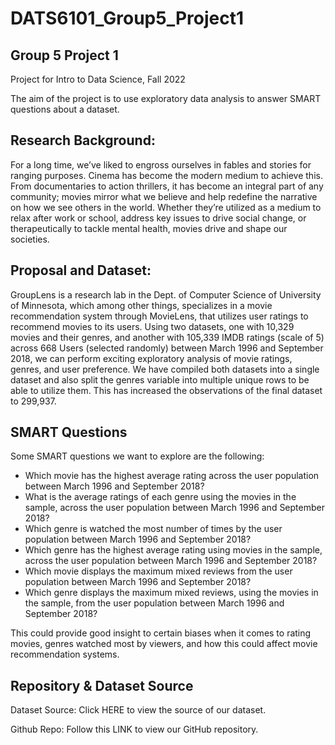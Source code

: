 # DATS6101_Group5_Project1
## Group 5 Project 1

Project for Intro to Data Science, Fall 2022

The aim of the project is to use exploratory data analysis to answer SMART questions about a dataset.

## Research Background:

For a long time, we’ve liked to engross ourselves in fables and stories for ranging purposes. Cinema has become the modern medium to achieve this. From documentaries to action thrillers, it has become an integral part of any community; movies mirror what we believe and help redefine the narrative on how we see others in the world. Whether they’re utilized as a medium to relax after work or school, address key issues to drive social change, or therapeutically to tackle mental health, movies drive and shape our societies.

## Proposal and Dataset:

GroupLens is a research lab in the Dept. of Computer Science of University of Minnesota, which among other things, specializes in a movie recommendation system through MovieLens, that utilizes user ratings to recommend movies to its users. Using two datasets, one with 10,329 movies and their genres, and another with 105,339 IMDB ratings (scale of 5) across 668 Users (selected randomly) between March 1996 and September 2018, we can perform exciting exploratory analysis of movie ratings, genres, and user preference. We have compiled both datasets into a single dataset and also split the genres variable into multiple unique rows to be able to utilize them. This has increased the observations of the final dataset to 299,937.

## SMART Questions

Some SMART questions we want to explore are the following:

* Which movie has the highest average rating across the user population between March 1996 and September 2018?
* What is the average ratings of each genre using the movies in the sample, across the user population between March 1996 and September 2018?
* Which genre is watched the most number of times by the user population between March 1996 and September 2018?
* Which genre has the highest average rating using movies in the sample, across the user population between March 1996 and September 2018?
* Which movie displays the maximum mixed reviews from the user population between March 1996 and September 2018?
* Which genre displays the maximum mixed reviews, using the movies in the sample, from the user population between March 1996 and September 2018?

This could provide good insight to certain biases when it comes to rating movies, genres watched most by viewers, and how this could affect movie recommendation systems.

## Repository & Dataset Source

Dataset Source: Click HERE to view the source of our dataset.

Github Repo: Follow this LINK to view our GitHub repository.